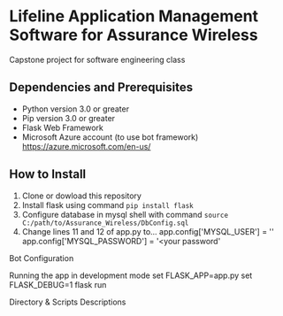 # Lifeline Application Management Software for Assurance Wireless 
Capstone project for software engineering class

## Dependencies and Prerequisites
* Python version 3.0 or greater 
* Pip version 3.0 or greater
* Flask Web Framework
* Microsoft Azure account (to use bot framework)
https://azure.microsoft.com/en-us/

## How to Install
1. Clone or dowload this repository
2. Install flask using command `pip install flask`
3. Configure database in mysql shell with command `source C:/path/to/Assurance_Wireless/DbConfig.sql`
4. Change lines 11 and 12 of app.py to...
app.config['MYSQL_USER'] = '<your username>'
app.config['MYSQL_PASSWORD'] = '<your password'

Bot Configuration


Running the app in development mode
set FLASK_APP=app.py 
set FLASK_DEBUG=1
flask run

Directory & Scripts Descriptions





